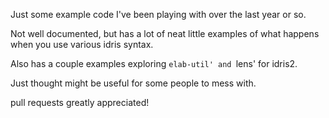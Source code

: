 Just some example code I've been playing with over the last year or so.

Not well documented, but has a lot of neat little examples of what happens when you use
various idris syntax. 

Also has a couple examples exploring `elab-util' and `lens' for idris2.

Just thought might be useful for some people to mess with. 

pull requests greatly appreciated!
